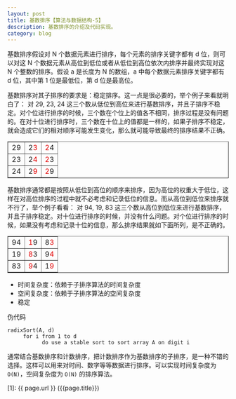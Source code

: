 ```yaml
---
layout: post
title: 基数排序【算法与数据结构-5】
description: 基数排序的介绍及代码实现。
category: blog
---
```


基数排序假设对 N 个数据元素进行排序，每个元素的排序关键字都有 d 位，则可以对这 N 个数据元素从高位到低位或者从低位到高位依次内排序并最终实现对这 N 个整数的排序。假设 a 是长度为 N 的数组，a 中每个数据元素排序关键字都有 d 位，其中第 1 位是最低位，第 d 位是最高位。

基数排序对其子排序的要求是：稳定排序。这一点是很必要的，举个例子来看就明白了：
对 29, 23, 24 这三个数从低位到高位来进行基数排序，并且子排序不稳定。对个位进行排序的时候，三个数在个位上的值各不相同，排序过程是没有问题的。在对十位进行排序时，三个数在十位上的值都是一样的，如果子排序不稳定，就会造成它们的相对顺序可能发生变化，那么就可能导致最终的排序结果不正确。

<div>
<table width="30%" border="1" cellspacing="0" cellpadding="2">
<tbody>
<tr>
<td valign="top">29</td>
<td valign="top">2<span style="color: #e30000;">3</span></td>
<td valign="top"><span style="color: #e30000;">2</span>4</td>
</tr>
<tr>
<td valign="top">23</td>
<td valign="top">2<span style="color: #e30000;">4</span></td>
<td valign="top"><span style="color: #e30000;">2</span>3</td>
</tr>
<tr>
<td valign="top">24</td>
<td valign="top">2<span style="color: #e30000;">9</span></td>
<td valign="top"><span style="color: #e30000;">2</span>9</td>
</tr>
</tbody>
</table>
</div>

基数排序通常都是按照从低位到高位的顺序来排序，因为高位的权重大于低位，这样在对高位排序的过程中就不必考虑和记录低位的信息。而从高位到低位来排序就不行了，举个例子看看：
对 94, 19, 83 这三个数从高位到低位来进行基数排序，并且子排序稳定。对十位进行排序的时候，并没有什么问题。对个位进行排序的时候，如果没有考虑和记录十位的信息，那么排序结果就如下面所列，是不正确的。

<div>
<table width="30%" border="1" cellspacing="0" cellpadding="2">
<tbody>
<tr>
<td valign="top">94</td>
<td valign="top"><span style="color: #e30000;">1</span>9</td>
<td valign="top">8<span style="color: #e30000;">3</span></td>
</tr>
<tr>
<td valign="top">19</td>
<td valign="top"><span style="color: #e30000;">8</span>3</td>
<td valign="top">9<span style="color: #e30000;">4</span></td>
</tr>
<tr>
<td valign="top">83</td>
<td valign="top"><span style="color: #e30000;">9</span>4</td>
<td valign="top">1<span style="color: #e30000;">9</span></td>
</tr>
</tbody>
</table>
</div>

- 时间复杂度：依赖于子排序算法的时间复杂度
- 空间复杂度：依赖于子排序算法的空间复杂度
- 稳定

伪代码
	
	radixSort(A, d)
	     for i from 1 to d
	           do use a stable sort to sort array A on digit i

通常结合基数排序和计数排序，把计数排序作为基数排序的子排序，是一种不错的选择。这样可以用来对时间、数字等等数据进行排序。可以实现时间复杂度为 `O(N)`，空间复杂度为 `O(N)` 的排序算法。


[SamirChen]: http://samirchen.com "SamirChen"
[1]: {{ page.url }} ({{page.title}})